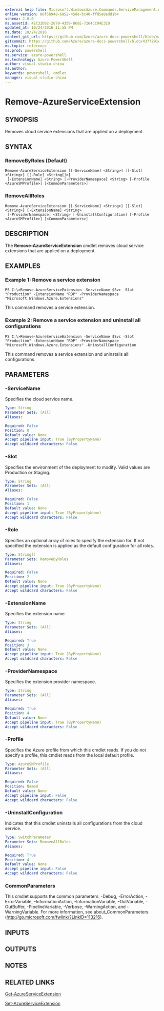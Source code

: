 ```yaml
---
external help file: Microsoft.WindowsAzure.Commands.ServiceManagement.dll-Help.xml
online version: 86f5b948-6852-45de-bc40-ffd5e8edd1b4
schema: 2.0.0
ms.assetid: 4EC32D92-2079-4359-868E-7264CC94E3E0
updated_at: 10/24/2016 11:55 PM
ms.date: 10/24/2016
content_git_url: https://github.com/Azure/azure-docs-powershell/blob/master/azureps-cmdlets-docs/ServiceManagement/Azure.Service/v3.0.0/Remove-AzureServiceExtension.md
gitcommit: https://github.com/Azure/azure-docs-powershell/blob/4377291ee360e58e2c1c5d644155daf6a0279055/azureps-cmdlets-docs/ServiceManagement/Azure.Service/v3.0.0/Remove-AzureServiceExtension.md
ms.topic: reference
ms.prod: powershell
ms.service: azure-powershell
ms.technology: Azure PowerShell
author: visual-studio-china
ms.author: 
keywords: powershell, cmdlet
manager: visual-studio-china
---
```


# Remove-AzureServiceExtension

## SYNOPSIS
Removes cloud service extensions that are applied on a deployment.

## SYNTAX

### RemoveByRoles (Default)
```
Remove-AzureServiceExtension [[-ServiceName] <String>] [[-Slot] <String>] [[-Role] <String[]>]
 [-ExtensionName] <String> [-ProviderNamespace] <String> [-Profile <AzureSMProfile>] [<CommonParameters>]
```

### RemoveAllRoles
```
Remove-AzureServiceExtension [[-ServiceName] <String>] [[-Slot] <String>] [-ExtensionName] <String>
 [-ProviderNamespace] <String> [-UninstallConfiguration] [-Profile <AzureSMProfile>] [<CommonParameters>]
```

## DESCRIPTION
The **Remove-AzureServiceExtension** cmdlet removes cloud service extensions that are applied on a deployment.

## EXAMPLES

### Example 1: Remove a service extension
```
PS C:\>Remove-AzureServiceExtension -ServiceName $Svc -Slot "Production" -ExtensionName "RDP" -ProviderNamespace "Microsoft.Windows.Azure.Extensions"
```

This command removes a service extension.

### Example 2: Remove a service extension and uninstall all configurations
```
PS C:\>Remove-AzureServiceExtension -ServiceName $Svc -Slot "Production" -ExtensionName "RDP" -ProviderNamespace "Microsoft.Windows.Azure.Extensions" -UninstallConfiguration
```

This command removes a service extension and uninstalls all configurations.

## PARAMETERS

### -ServiceName
Specifies the cloud service name.

```yaml
Type: String
Parameter Sets: (All)
Aliases: 

Required: False
Position: 0
Default value: None
Accept pipeline input: True (ByPropertyName)
Accept wildcard characters: False
```

### -Slot
Specifies the environment of the deployment to modify.
Valid values are Production or Staging.

```yaml
Type: String
Parameter Sets: (All)
Aliases: 

Required: False
Position: 1
Default value: None
Accept pipeline input: True (ByPropertyName)
Accept wildcard characters: False
```

### -Role
Specifies an optional array of roles to specify the extension for.
If not specified the extension is applied as the default configuration for all roles.

```yaml
Type: String[]
Parameter Sets: RemoveByRoles
Aliases: 

Required: False
Position: 2
Default value: None
Accept pipeline input: True (ByPropertyName)
Accept wildcard characters: False
```

### -ExtensionName
Specifies the extension name.

```yaml
Type: String
Parameter Sets: (All)
Aliases: 

Required: True
Position: 3
Default value: None
Accept pipeline input: True (ByPropertyName)
Accept wildcard characters: False
```

### -ProviderNamespace
Specifies the extension provider namespace.

```yaml
Type: String
Parameter Sets: (All)
Aliases: 

Required: True
Position: 4
Default value: None
Accept pipeline input: True (ByPropertyName)
Accept wildcard characters: False
```

### -Profile
Specifies the Azure profile from which this cmdlet reads.
If you do not specify a profile, this cmdlet reads from the local default profile.

```yaml
Type: AzureSMProfile
Parameter Sets: (All)
Aliases: 

Required: False
Position: Named
Default value: None
Accept pipeline input: False
Accept wildcard characters: False
```

### -UninstallConfiguration
Indicates that this cmdlet uninstalls all configurations from the cloud service.

```yaml
Type: SwitchParameter
Parameter Sets: RemoveAllRoles
Aliases: 

Required: True
Position: 4
Default value: None
Accept pipeline input: False
Accept wildcard characters: False
```

### CommonParameters
This cmdlet supports the common parameters: -Debug, -ErrorAction, -ErrorVariable, -InformationAction, -InformationVariable, -OutVariable, -OutBuffer, -PipelineVariable, -Verbose, -WarningAction, and -WarningVariable. For more information, see about_CommonParameters (http://go.microsoft.com/fwlink/?LinkID=113216).

## INPUTS

## OUTPUTS

## NOTES

## RELATED LINKS

[Get-AzureServiceExtension](xref:ServiceManagement/Azure.Service/v3.0.0/Get-AzureServiceExtension.md)

[Set-AzureServiceExtension](xref:ServiceManagement/Azure.Service/v3.0.0/Set-AzureServiceExtension.md)


